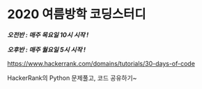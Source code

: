 # 2020 여름방학 코딩스터디

***오전반 : 매주 목요일 10시 시작 !***

***오후반 : 매주 월요일 5시 시작 !***

https://www.hackerrank.com/domains/tutorials/30-days-of-code

HackerRank의 Python 문제풀고, 코드 공유하기~
